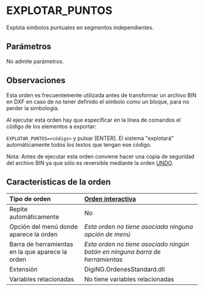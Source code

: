 # EXPLOTAR\_PUNTOS

Explota símbolos puntuales en segmentos independientes.

## Parámetros

No admite parámetros.

## Observaciones

Esta orden es frecuentemente utilizada antes de transformar un archivo BIN en DXF en caso de no tener definido el símbolo como un bloque, para no perder la simbología.

Al ejecutar esta orden hay que especificar en la línea de comandos el código de los elementos a exportar:

`EXPLOTAR_PUNTOS=<código>` y pulsar \[ENTER\]. El sistema "explotará" automáticamente todos los textos que tengan ese código.

Nota: Antes de ejecutar esta orden conviene hacer una copia de seguridad del archivo BIN ya que sólo es reversible mediante la orden [UNDO](/digi3d-net/referencia/ventana-de-dibujo/ordenes/u/undo.md).

## Características de la orden

| Tipo de orden | [Orden interactiva](explotar-puntos.md) |
| :--- | :--- |
| Repite automáticamente | No |
| Opción del menú donde aparece la orden | _Esta orden no tiene asociada ninguna opción de menú_ |
| Barra de herramientas en la que aparece la orden | _Esta orden no tiene asociado ningún botón en ninguna barra de herramientas_ |
| Extensión | DigiNG.OrdenesStandard.dll |
| Variables relacionadas | No tiene variables relacionadas |

